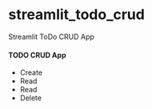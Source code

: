 # streamlit_todo_crud
Streamlit ToDo CRUD App


#### TODO CRUD App
+ Create
+ Read
+ Read
+ Delete


